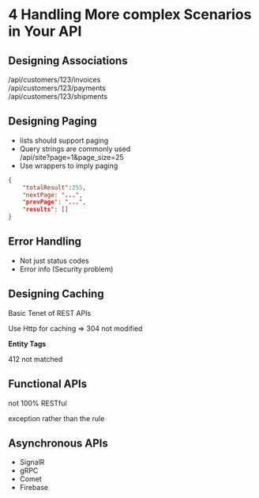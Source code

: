 # 4 Handling More complex Scenarios in Your API

## Designing Associations

/api/customers/123/invoices  
/api/customers/123/payments  
/api/customers/123/shipments  

## Designing Paging

- lists should support paging
- Query strings are commonly used  
/api/site?page=1&page_size=25
- Use wrappers to imply paging
```json
{
    "totalResult":255,
    "nextPage: "...",
    "prevPage": "...",
    "results": []
}
```

## Error Handling
- Not just status codes
- Error info (Security problem)

## Designing Caching

Basic Tenet of REST APIs

Use Http for caching => 304 not modified

**Entity Tags**

412 not matched

## Functional APIs

not 100% RESTful

exception rather than the rule

## Asynchronous APIs

- SignalR
- gRPC
- Comet
- Firebase















